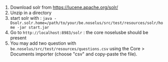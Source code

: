 1. Download solr from https://lucene.apache.org/solr/
2. Unzip in a directory
3. start solr with : `java -Dsolr.solr.home=/path/to/your/be.noselus/src/test/resources/solr/home -jar start.jar`
4. Go to `http://localhost:8983/solr` : the core noselusbe should be present
5. You may add two question with `be.noselus/src/test/resources/questions.csv` using the Core > Documents importer (choose "csv" and copy-paste the file).


